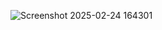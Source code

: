 ![Screenshot 2025-02-24 164301](https://github.com/user-attachments/assets/ee99f2fa-6401-475d-b548-516aedfc6248)

